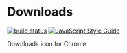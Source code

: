 # Downloads

[![build status](https://github.com/zhmars/chrome-downloads/workflows/build/badge.svg)](https://github.com/zhmars/chrome-downloads/actions?query=workflow%3Abuild)
[![JavaScript Style Guide](https://img.shields.io/badge/code_style-standard-brightgreen.svg)](https://standardjs.com)

Downloads icon for Chrome
